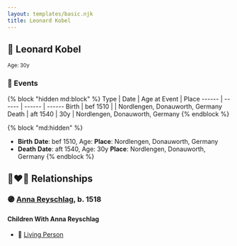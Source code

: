```yaml
---
layout: templates/basic.njk
title: Leonard Kobel
---
```

## 🔵 Leonard Kobel
<small>Age: 30y</small>

### 📆 Events

{% block "hidden md:block" %}
Type | Date | Age at Event | Place
------ | ------ | ------ | ------
Birth | bef 1510 |  | Nordlengen, Donauworth, Germany
Death | aft 1540 | 30y | Nordlengen, Donauworth, Germany
{% endblock %}

{% block "md:hidden" %}
- **Birth**
**Date**: bef 1510, Age:
**Place**: Nordlengen, Donauworth, Germany
- **Death**
**Date**: aft 1540, Age: 30y
**Place**: Nordlengen, Donauworth, Germany
{% endblock %}

## 👩‍❤️‍👨 Relationships

### 🟣 [Anna Reyschlag](/people/1/11719006), b. 1518

#### Children With Anna Reyschlag
* 🔵 [Living Person](/people/4/46655036)